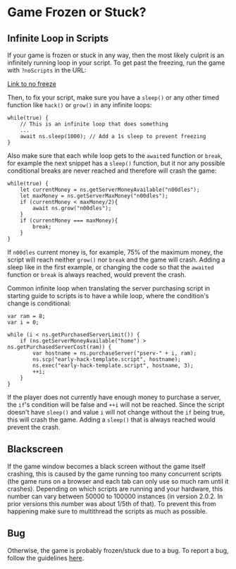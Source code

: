 # Game Frozen or Stuck?

## Infinite Loop in Scripts

If your game is frozen or stuck in any way, then the most likely culprit is an infinitely running loop in your script.
To get past the freezing, run the game with `?noScripts` in the URL:

[Link to no freeze](https://danielyxie.github.io/bitburner/?noScripts)

Then, to fix your script, make sure you have a `sleep()` or any other timed function like `hack()` or `grow()` in any infinite loops:

    while(true) {
        // This is an infinite loop that does something
        ...
        await ns.sleep(1000); // Add a 1s sleep to prevent freezing
    }

Also make sure that each while loop gets to the `await`ed function or `break`, for example the next snippet has a `sleep()` function, but it nor any possible conditional breaks are never reached and therefore will crash the game:

    while(true) {
        let currentMoney = ns.getServerMoneyAvailable("n00dles");
        let maxMoney = ns.getServerMaxMoney("n00dles");
        if (currentMoney < maxMoney/2){
            await ns.grow("n00dles");
        }
        if (currentMoney === maxMoney){
            break;
        }
    }

If `n00dles` current money is, for example, 75% of the maximum money, the script will reach neither `grow()` nor `break` and the game will crash.
Adding a sleep like in the first example, or changing the code so that the `awaited` function or `break` is always reached, would prevent the crash.

Common infinite loop when translating the server purchasing script in starting guide to scripts is to have a while loop, where the condition's change is conditional:

    var ram = 8;
    var i = 0;

    while (i < ns.getPurchasedServerLimit()) {
        if (ns.getServerMoneyAvailable("home") > ns.getPurchasedServerCost(ram)) {
            var hostname = ns.purchaseServer("pserv-" + i, ram);
            ns.scp("early-hack-template.script", hostname);
            ns.exec("early-hack-template.script", hostname, 3);
            ++i;
        }
    }

If the player does not currently have enough money to purchase a server, the `if`'s condition will be false and `++i` will not be reached.
Since the script doesn't have `sleep()` and value `i` will not change without the `if` being true, this will crash the game.
Adding a `sleep()` that is always reached would prevent the crash.

## Blackscreen

If the game window becomes a black screen without the game itself crashing, this is caused by the game running too many concurrent scripts (the game runs on a browser and each tab can only use so much ram until it crashes).
Depending on which scripts are running and your hardware, this number can vary between 50000 to 100000 instances (in version 2.0.2. In prior versions this number was about 1/5th of that).
To prevent this from happening make sure to multithread the scripts as much as possible.

## Bug

Otherwise, the game is probably frozen/stuck due to a bug.
To report a bug, follow the guidelines [here](https://github.com/bitburner-official/bitburner-src/blob/master/doc/CONTRIBUTING.md#reporting-bugs).
